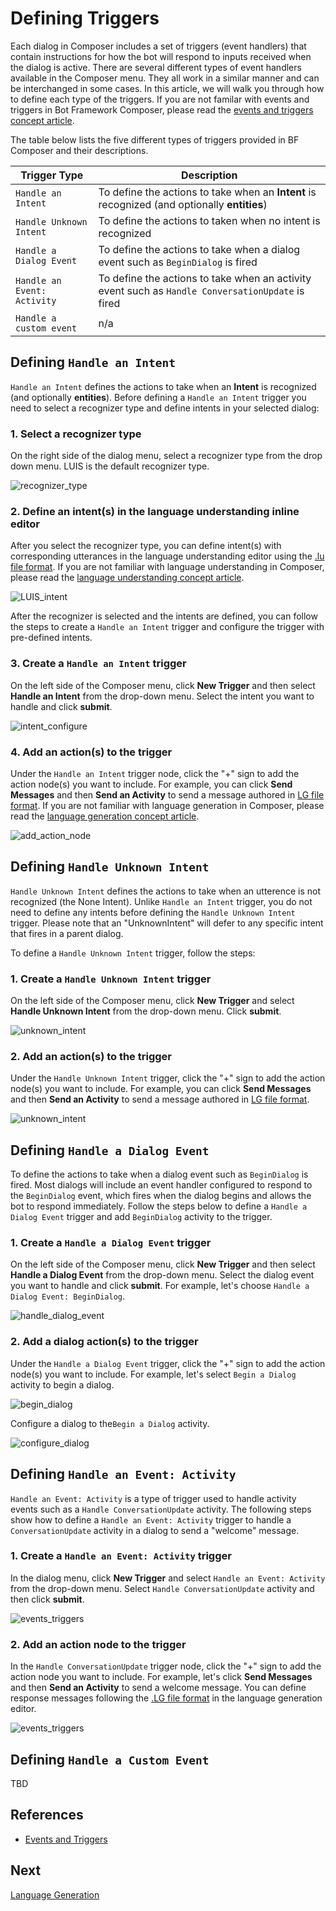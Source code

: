 # Defining Triggers 
Each dialog in Composer includes a set of triggers (event handlers) that contain instructions for how the bot will respond to inputs received when the dialog is active. There are several different types of event handlers available in the Composer menu. They all work in a similar manner and can be interchanged in some cases. In this article, we will walk you through how to define each type of the triggers. If you are not familar with events and triggers in Bot Framework Composer, please read the [events and triggers concept article](https://github.com/microsoft/BotFramework-Composer/blob/kaiqb/Ignite2019/docs/concept-events-and-triggers-draft.md). 

The table below lists the five different types of triggers provided in BF Composer and their descriptions. 

| Trigger Type                | Description                                                                                       |
| --------------------------- | ------------------------------------------------------------------------------------------------- |
| `Handle an Intent`          | To define the actions to take when an **Intent** is recognized (and optionally **entities**)      |
| `Handle Unknown Intent`     | To define the actions to taken when no intent is recognized                                       |
| `Handle a Dialog Event`     | To define the actions to take when a dialog event such as `BeginDialog` is fired                  |
| `Handle an Event: Activity` | To define the actions to take when an activity event such as `Handle ConversationUpdate` is fired |
| `Handle a custom event`     | n/a                                                                                               |

## Defining `Handle an Intent`

`Handle an Intent` defines the actions to take when an **Intent** is recognized (and optionally **entities**). Before defining a `Handle an Intent` trigger you need to select a recognizer type and define intents in your selected dialog: 

### 1. Select a recognizer type 
On the right side of the dialog menu, select a recognizer type from the drop down menu. LUIS is the default recognizer type. 

![recognizer_type](./media/events_triggers/recognizer_type.png)

### 2. Define an intent(s) in the language understanding inline editor 
After you select the recognizer type, you can define intent(s) with corresponding utterances in the language understanding editor using the [.lu file format](https://github.com/Microsoft/botbuilder-tools/blob/master/packages/Ludown/docs/lu-file-format.md). If you are not familiar with language understanding in Composer, please read the [language understanding concept article](https://github.com/microsoft/BotFramework-Composer/blob/kaiqb/Ignite2019/docs/concept-language-understanding-draft.md). 

![LUIS_intent](./media/events_triggers/LUIS_intent.png) 

After the recognizer is selected and the intents are defined, you can follow the steps to create a `Handle an Intent` trigger and configure the trigger with pre-defined intents. 

### 3. Create a `Handle an Intent` trigger
On the left side of the Composer menu, click **New Trigger** and then select **Handle an Intent** from the drop-down menu. Select the intent you want to handle and click **submit**. 

![intent_configure](./media/events_triggers/intent_configure.png)

### 4. Add an action(s) to the trigger 
Under the `Handle an Intent` trigger node, click the "+" sign to add the action node(s) you want to include. For example, you can click **Send Messages** and then **Send an Activity** to send a message authored in [LG file format](https://github.com/microsoft/BotBuilder-Samples/blob/master/experimental/language-generation/docs/lg-file-format.md). If you are not familiar with language generation in Composer, please read the [language generation concept article](https://github.com/microsoft/BotFramework-Composer/blob/kaiqb/Ignite2019/docs/concept-language-genereation-draft.md). 

![add_action_node](./media/events_triggers/add_action_node.gif)  

## Defining `Handle Unknown Intent`
`Handle Unknown Intent` defines the actions to take when an utterence is not recognized (the None Intent). Unlike `Handle an Intent` trigger, you do not need to define any intents before defining the `Handle Unknown Intent` trigger. Please note that an "UnknownIntent" will defer to any specific intent that fires in a parent dialog. 

To define a `Handle Unknown Intent` trigger, follow the steps:

### 1. Create a `Handle Unknown Intent` trigger 
On the left side of the Composer menu, click **New Trigger** and select **Handle Unknown Intent** from the drop-down menu. Click **submit**. 

![unknown_intent](./media/events_triggers/unknown_intent.png)  

### 2. Add an action(s) to the trigger
Under the `Handle Unknown Intent` trigger, click the "+" sign to add the action node(s) you want to include. For example, you can click **Send Messages** and then **Send an Activity** to send a message authored in [LG file format](https://github.com/microsoft/BotBuilder-Samples/blob/master/experimental/language-generation/docs/lg-file-format.md). 

![unknown_intent](./media/events_triggers/unknown_intent.gif)  

## Defining `Handle a Dialog Event`
To define the actions to take when a dialog event such as `BeginDialog` is fired. Most dialogs will include an event handler configured to respond to the `BeginDialog` event, which fires when the dialog begins and allows the bot to respond immediately. Follow the steps below to define a `Handle a Dialog Event` trigger and add `BeginDialog` activity to the trigger. 

### 1. Create a `Handle a Dialog Event` trigger
On the left side of the Composer menu, click **New Trigger** and then select **Handle a Dialog Event** from the drop-down menu. Select the dialog event you want to handle and click **submit**. For example, let's choose `Handle a Dialog Event: BeginDialog`. 

![handle_dialog_event](./media/events_triggers/handle_dialog_event.png)  

### 2. Add a dialog action(s) to the trigger
Under the `Handle a Dialog Event` trigger, click the "+" sign to add the action node(s) you want to include. For example, let's select `Begin a Dialog` activity to begin a dialog. 

![begin_dialog](./media/events_triggers/begin_dialog.png) 

Configure a dialog to the`Begin a Dialog` activity. 

![configure_dialog](./media/events_triggers/configure_dialog.gif) 

## Defining `Handle an Event: Activity`

`Handle an Event: Activity` is a type of trigger used to handle activity events such as a `Handle ConversationUpdate` activity. The following steps show how to define a `Handle an Event: Activity` trigger to handle a `ConversationUpdate` activity in a dialog to send a "welcome" message. 

### 1. Create a `Handle an Event: Activity` trigger
In the dialog menu, click **New Trigger** and select `Handle an Event: Activity` from the drop-down menu. Select `Handle ConversationUpdate` activity and then click **submit**. 

![events_triggers](./media/events_triggers/conversationupdate.png)

### 2. Add an action node to the trigger
In the `Handle ConversationUpdate` trigger node, click the "+" sign to add the action node you want to include. For example, let's click **Send Messages** and then **Send an Activity** to send a welcome message. You can define response messages following the [.LG file format](https://github.com/microsoft/BotBuilder-Samples/blob/master/experimental/language-generation/docs/lg-file-format.md) in the language generation editor. 

![events_triggers](./media/events_triggers/conversationupdate2.gif)

## Defining `Handle a Custom Event`
TBD

## References
- [Events and Triggers](https://github.com/microsoft/BotFramework-Composer/blob/kaiqb/Ignite2019/docs/concept-events-and-triggers-draft.md)


## Next 
[Language Generation](https://github.com/microsoft/BotFramework-Composer/blob/kaiqb/Ignite2019/docs/concept-language-genereation-draft.md)
